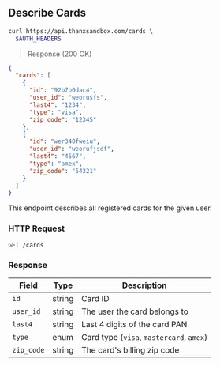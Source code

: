## Describe Cards

```bash
curl https://api.thanxsandbox.com/cards \
  $AUTH_HEADERS
```

> Response (200 OK)

```json
{
  "cards": [
    {
      "id": "92b7b0dac4",
      "user_id": "weorusfs",
      "last4": "1234",
      "type": "visa",
      "zip_code": "12345"
    },
    {
      "id": "wer340fweiu",
      "user_id": "weorufjsdf",
      "last4": "4567",
      "type": "amex",
      "zip_code": "54321"
    }
  ]
}
```

This endpoint describes all registered cards for the given user.

### HTTP Request

`GET /cards`

### Response

Field | Type | Description
----- | ---- | -----------
`id` | string | Card ID
`user_id` | string | The user the card belongs to
`last4` | string | Last 4 digits of the card PAN
`type` | enum | Card type (`visa`, `mastercard`, `amex`)
`zip_code` | string | The card's billing zip code
